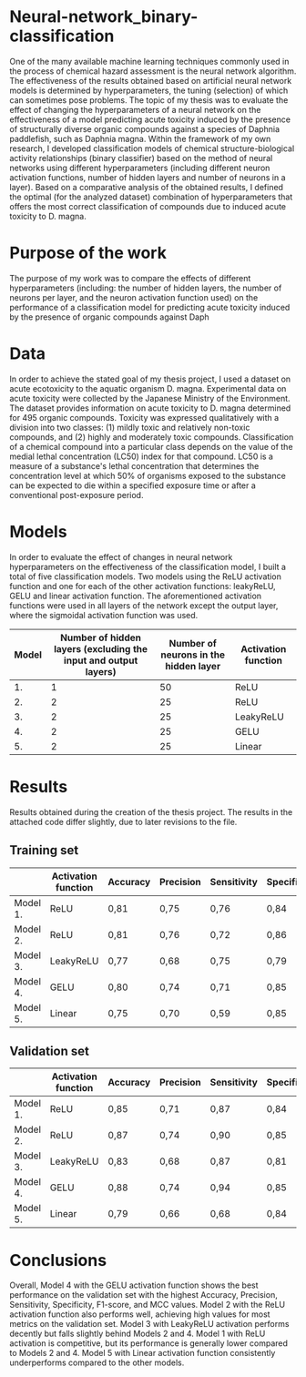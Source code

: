 # Neural-network_binary-classification

One of the many available machine learning techniques commonly used in the process of chemical hazard assessment is the neural network algorithm. The effectiveness of the results obtained based on artificial neural network models is determined by hyperparameters, the tuning (selection) of which can sometimes pose problems.  The topic of my thesis was to evaluate the effect of changing the hyperparameters of a neural network on the effectiveness of a model predicting acute toxicity induced by the presence of structurally diverse organic compounds against a species of Daphnia paddlefish, such as Daphnia magna.
Within the framework of my own research, I developed classification models of chemical structure-biological activity relationships (binary classifier) based on the method of neural networks using different hyperparameters (including different neuron activation functions, number of hidden layers and number of neurons in a layer). Based on a comparative analysis of the obtained results, I defined the optimal (for the analyzed dataset) combination of hyperparameters that offers the most correct classification of compounds due to induced acute toxicity to D. magna.

# Purpose of the work
The purpose of my work was to compare the effects of different hyperparameters (including: the number of hidden layers, the number of neurons per layer, and the neuron activation function used) on the performance of a classification model for predicting acute toxicity induced by the presence of organic compounds against Daph

# Data
In order to achieve the stated goal of my thesis project, I used a dataset on acute ecotoxicity to the aquatic organism D. magna. Experimental data on acute toxicity were collected by the Japanese Ministry of the Environment. The dataset provides information on acute toxicity to D. magna determined for 495 organic compounds. Toxicity was expressed qualitatively with a division into two classes: (1) mildly toxic and relatively non-toxic compounds, and (2) highly and moderately toxic compounds. Classification of a chemical compound into a particular class depends on the value of the medial lethal concentration (LC50) index for that compound. LC50 is a measure of a substance's lethal concentration that determines the concentration level at which 50% of organisms exposed to the substance can be expected to die within a specified exposure time or after a conventional post-exposure period.

# Models
In order to evaluate the effect of changes in neural network hyperparameters on the effectiveness of the classification model, I built a total of five classification models. Two models using the ReLU activation function and one for each of the other activation functions: leakyReLU, GELU and linear activation function. The aforementioned activation functions were used in all layers of the network except the output layer, where the sigmoidal activation function was used.

|     Model    |     Number of hidden   layers (excluding the input and output layers)    |     Number of   neurons in the hidden layer    |     Activation function    |
|--------------|--------------------------------------------------------------------------|------------------------------------------------|----------------------------|
|     1.       |     1                                                                    |     50                                         |     ReLU                   |
|     2.       |     2                                                                    |     25                                         |     ReLU                   |
|     3.       |     2                                                                    |     25                                         |     LeakyReLU              |
|     4.       |     2                                                                    |     25                                         |     GELU                   |
|     5.       |     2                                                                    |     25                                         |     Linear                 |

# Results

Results obtained during the creation of the thesis project. The results in the attached code differ slightly, due to later revisions to the file.

## Training set
|          | Activation  function | Accuracy    | Precision   | Sensitivity | Specificity | F1-score    | MCC         |
|----------|----------------------|-------------|-------------|-------------|-------------|-------------|-------------|
| Model 1. |     ReLU             |     0,81    |     0,75    |     0,76    |     0,84    |     0,75    |     0,60    |
| Model 2. |     ReLU             |     0,81    |     0,76    |     0,72    |     0,86    |     0,74    |     0,58    |
| Model 3. |     LeakyReLU        |     0,77    |     0,68    |     0,75    |     0,79    |     0,71    |     0,53    |
| Model 4. |     GELU             |     0,80    |     0,74    |     0,71    |     0,85    |     0,72    |     0,56    |
| Model 5. |     Linear           |     0,75    |     0,70    |     0,59    |     0,85    |     0,64    |     0,45    |

## Validation set
|          | Activation  function | Accuracy  | Precision | Sensitivity | Specificity | F1-score | MCC  |
|----------|----------------------|-----------|-----------|-------------|-------------|----------|------|
| Model 1. | ReLU                 | 0,85      | 0,71      | 0,87        | 0,84        | 0,78     | 0,67 |
| Model 2. | ReLU                 | 0,87      | 0,74      | 0,90        | 0,85        | 0,81     | 0,72 |
| Model 3. | LeakyReLU            | 0,83      | 0,68      | 0,87        | 0,81        | 0,76     | 0,64 |
| Model 4. | GELU                 | 0,88      | 0,74      | 0,94        | 0,85        | 0,83     | 0,75 |
| Model 5. | Linear               | 0,79      | 0,66      | 0,68        | 0,84        | 0,67     | 0,51 |

# Conclusions

Overall, Model 4 with the GELU activation function shows the best performance on the validation set with the highest Accuracy, Precision, Sensitivity, Specificity, F1-score, and MCC values.
Model 2 with the ReLU activation function also performs well, achieving high values for most metrics on the validation set.
Model 3 with LeakyReLU activation performs decently but falls slightly behind Models 2 and 4.
Model 1 with ReLU activation is competitive, but its performance is generally lower compared to Models 2 and 4.
Model 5 with Linear activation function consistently underperforms compared to the other models.
